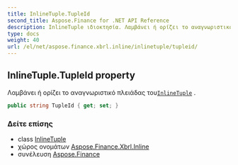 ```yaml
---
title: InlineTuple.TupleId
second_title: Aspose.Finance for .NET API Reference
description: InlineTuple ιδιοκτησία. Λαμβάνει ή ορίζει το αναγνωριστικό πλειάδας τουInlineTuple .
type: docs
weight: 40
url: /el/net/aspose.finance.xbrl.inline/inlinetuple/tupleid/
---
```

## InlineTuple.TupleId property

Λαμβάνει ή ορίζει το αναγνωριστικό πλειάδας του[`InlineTuple`](../) .

```csharp
public string TupleId { get; set; }
```

### Δείτε επίσης

* class [InlineTuple](../)
* χώρος ονομάτων [Aspose.Finance.Xbrl.Inline](../../inlinetuple/)
* συνέλευση [Aspose.Finance](../../../)


